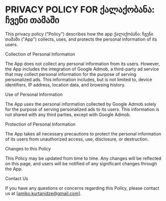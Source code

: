 # PRIVACY POLICY FOR ქალაქობანა: ჩვენი თამაში


This privacy policy ("Policy") describes how the app ქალაქობანა: ჩვენი თამაში ("App") collects, uses, and protects the personal information of its users.

Collection of Personal Information

The App does not collect any personal information from its users. However, the App includes the integration of Google Admob, a third-party ad service that may collect personal information for the purpose of serving personalized ads. This information includes, but is not limited to, device identifiers, IP address, location data, and browsing history.

Use of Personal Information

The App uses the personal information collected by Google Admob solely for the purpose of serving personalized ads to its users. This information is not shared with any third parties, except with Google Admob.

Protection of Personal Information

The App takes all necessary precautions to protect the personal information of its users from unauthorized access, use, disclosure, or destruction.

Changes to this Policy

This Policy may be updated from time to time. Any changes will be reflected on this page, and users will be notified of any significant changes through the App.

Contact Us

If you have any questions or concerns regarding this Policy, please contact us at [amiko.kurtanidze@gmail.com].


